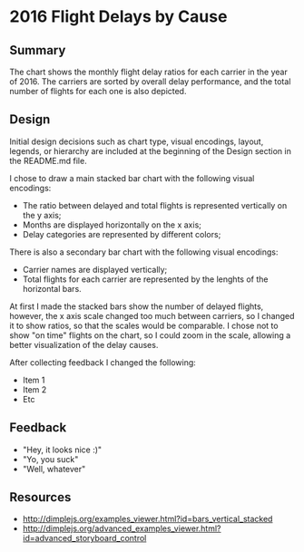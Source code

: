 # 2016 Flight Delays by Cause

## Summary
The chart shows the monthly flight delay ratios for each carrier in the year of 2016. The carriers are sorted by overall delay performance, and the total number of flights for each one is also depicted.

## Design

Initial design decisions such as chart type, visual encodings, layout, legends, or hierarchy are included at the beginning of the Design section in the README.md file.

I chose to draw a main stacked bar chart with the following visual encodings:
- The ratio between delayed and total flights is represented vertically on the y axis;
- Months are displayed horizontally on the x axis;
- Delay categories are represented by different colors;

There is also a secondary bar chart with the following visual encodings:
- Carrier names are displayed vertically;
- Total flights for each carrier are represented by the lenghts of the horizontal bars.

At first I made the stacked bars show the number of delayed flights, however, the x axis scale changed too much between carriers, so I changed it to show ratios, so that the scales would be comparable.
I chose not to show "on time" flights on the chart, so I could zoom in the scale, allowing a better visualization of the delay causes.

After collecting feedback I changed the following:
- Item 1
- Item 2
- Etc

## Feedback
- "Hey, it looks nice :)"
- "Yo, you suck"
- "Well, whatever"

## Resources
- http://dimplejs.org/examples_viewer.html?id=bars_vertical_stacked
- http://dimplejs.org/advanced_examples_viewer.html?id=advanced_storyboard_control